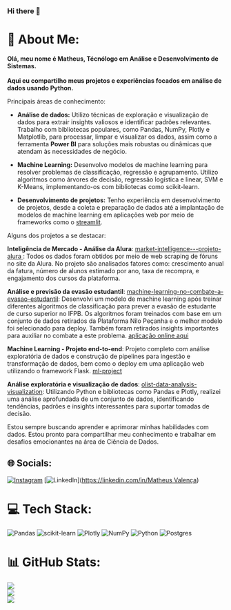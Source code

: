 ### Hi there 👋


# 💫 About Me:
**Olá, meu nome é Matheus, Técnólogo em Análise e Desenvolvimento de Sistemas.<br><br> Aqui eu compartilho meus projetos e experiências focados em análise de dados usando Python.**<br>


Principais áreas de conhecimento:

- **Análise de dados:** Utilizo técnicas de exploração e visualização de dados para extrair insights valiosos e identificar padrões relevantes. Trabalho com bibliotecas populares, como Pandas, NumPy, Plotly e Matplotlib, para processar, limpar e visualizar os dados, assim como a ferramenta **Power BI** para soluções mais robustas ou dinâmicas que atendam às necessidades de negócio.

- **Machine Learning:** Desenvolvo modelos de machine learning para resolver problemas de classificação, regressão e agrupamento. Utilizo algoritmos como árvores de decisão, regressão logística e linear, SVM e K-Means, implementando-os com bibliotecas como scikit-learn.

- **Desenvolvimento de projetos:** Tenho experiência em desenvolvimento de projetos, desde a coleta e preparação de dados até a implantação de modelos de machine learning em aplicações web por meio de frameworks como o [streamlit](https://streamlit.io/).


Alguns dos projetos a se destacar:

**Inteligência de Mercado - Análise da Alura**: [market-intelligence---projeto-alura
](https://github.com/math3usvalenca/market-intelligence---projeto-alura): Todos os dados foram obtidos por meio de web scraping de fóruns no site da Alura. No projeto são analisados fatores como: crescimento anual da fatura, número de alunos estimado por ano, taxa de recompra, e engajamento dos cursos da plataforma.

**Análise e previsão da evasão estudantil**: [ machine-learning-no-combate-a-evasao-estudantil](https://github.com/math3usvalenca/machine-learning-no-combate-a-evasao-estudantil): Desenvolvi um modelo de machine learning após treinar diferentes algoritmos de classificação para prever a evasão de estudante de curso superior no IFPB. Os algoritmos foram treinados com base em um conjunto de dados retirados da Plataforma Nilo Peçanha e o melhor modelo foi selecionado para deploy. Também foram retirados insights importantes para auxiliar no combate a este problema. [aplicação online aqui](https://data-visualization-and-forecasting-student-dropout.streamlit.app/)

**Machine Learning - Projeto end-to-end**: Projeto completo com análise exploratória de dados e construção de pipelines para ingestão e transformação de dados, bem como o deploy em uma aplicação web utilizando o framework Flask. [ml-project](https://github.com/math3usvalenca/ml-project)

**Análise exploratória e visualização de dados**: [olist-data-analysis-visualization](https://github.com/math3usvalenca/olist-data-analysis-visualization): Utilizando Python e bibliotecas como Pandas e Plotly, realizei uma análise aprofundada de um conjunto de dados, identificando tendências, padrões e insights interessantes para suportar tomadas de decisão.

Estou sempre buscando aprender e aprimorar minhas habilidades com dados. Estou pronto para compartilhar meu conhecimento e trabalhar em desafios emocionantes na área de Ciência de Dados.


## 🌐 Socials:
[![Instagram](https://img.shields.io/badge/Instagram-%23E4405F.svg?logo=Instagram&logoColor=white)](https://instagram.com/matheus__valenca) [![LinkedIn](https://img.shields.io/badge/LinkedIn-%230077B5.svg?logo=linkedin&logoColor=white)]([https://linkedin.com/in/Matheus Valença](https://www.linkedin.com/in/matheus-valen%C3%A7a-13b730226/)) 

# 💻 Tech Stack:
![Pandas](https://img.shields.io/badge/pandas-%23150458.svg?style=for-the-badge&logo=pandas&logoColor=white) ![scikit-learn](https://img.shields.io/badge/scikit--learn-%23F7931E.svg?style=for-the-badge&logo=scikit-learn&logoColor=white) ![Plotly](https://img.shields.io/badge/Plotly-%233F4F75.svg?style=for-the-badge&logo=plotly&logoColor=white) ![NumPy](https://img.shields.io/badge/numpy-%23013243.svg?style=for-the-badge&logo=numpy&logoColor=white) ![Python](https://img.shields.io/badge/python-3670A0?style=for-the-badge&logo=python&logoColor=ffdd54) ![Postgres](https://img.shields.io/badge/postgres-%23316192.svg?style=for-the-badge&logo=postgresql&logoColor=white)

# 📊 GitHub Stats:
![](https://github-readme-stats.vercel.app/api?username=math3usvalenca&theme=blue-green&hide_border=false&include_all_commits=false&count_private=true)<br/>
![](https://github-readme-streak-stats.herokuapp.com/?user=math3usvalenca&theme=blue-green&hide_border=false)<br/>
![](https://github-readme-stats.vercel.app/api/top-langs/?username=math3usvalenca&theme=blue-green&hide_border=false&include_all_commits=false&count_private=true&layout=compact)
